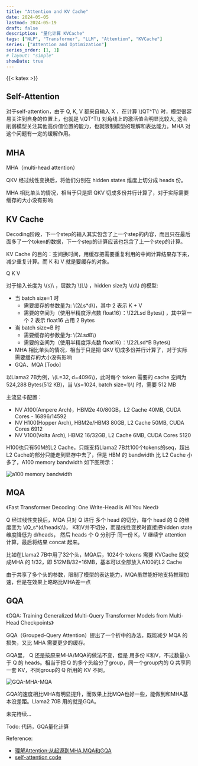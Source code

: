 ```yaml
---
title: "Attention and KV Cache"
date: 2024-05-05
lastmod: 2024-05-19
draft: false
description: "量化计算 KVCache"
tags: ["NLP", "Transformer", "LLM", "Attention", "KVCache"]
series: ["Attention and Optimization"]
series_order: [1, 1]
# layout: "simple"
showDate: true
---
```


{{< katex >}}

## Self-Attention

对于self-attention，由于 Q, K, V 都来自输入 X ，在计算 \\(QT^T\\) 时，模型很容易关注到自身的位置上，也就是 \\(QT^T\\)  对角线上的激活值会明显比较大, 这会削弱模型关注其他高价值位置的能力，也就限制模型的理解和表达能力。MHA 对这个问题有一定的缓解作用。

## MHA

MHA（multi-head attention）

QKV 经过线性变换后，将他们分别在 hidden states 维度上切分成 heads 份。 

MHA 相比单头的情况，相当于只是把 QKV 切成多份并行计算了，对于实际需要缓存的大小没有影响

## KV Cache

Decoding阶段，下一个step的输入其实包含了上一个step的内容，而且只在最后面多了一个token的数据，下一个step的计算应该也包含了上一个step的计算。

KV Cache 的目的：空间换时间，用缓存把需要重复利用的中间计算结果存下来，减少重复计算。而 K 和 V 就是要缓存的对象。

Q
K
V

对于输入长度为 \\(s)\\ ，层数为 \\(L\\) ，hidden size为 \\(d\\) 的模型:
- 当 batch size=1 时
    - 需要缓存的参数量为: \\(2*L*s*d\\)，其中 2 表示 K + V
    - 需要的空间为（使用半精度浮点数 float16）：\\(2*2*L*s*d Bytes\\) ，其中第一个 2 表示 float16 占用 2 Bytes
- 当 batch size=B 时
    - 需要缓存的参数量为: \\(2*L*s*d*B\\)
    - 需要的空间为（使用半精度浮点数 float16）：\\(2*2*L*s*d*B Bytes\\)
- MHA 相比单头的情况，相当于只是把 QKV 切成多份并行计算了，对于实际需要缓存的大小没有影响
- GQA、MQA [Todo]

以Llama2 7B为例，\\(L=32, d=4096\\)，此时每个 token 需要的 cache 空间为 524,288 Bytes(512 KB)，当 \\(s=1024, batch size=1)\\) 时，需要 512 MB

主流显卡配置：
- NV A100(Ampere Arch)，HBM2e 40/80GB，L2 Cache 40MB, CUDA Cores - 16896/14592
- NV H100(Hopper Arch), HBM2e/HBM3 80GB, L2 Cache 50MB, CUDA Cores 6912
- NV V100(Volta Arch), HBM2 16/32GB, L2 Cache 6MB, CUDA Cores 5120

H100也只有50M的L2 Cache，只能支持Llama2 7B共100个tokens的seq，超出L2 Cache的部分只能走到显存中去了，但是 HBM 的 bandwidth 比 L2 Cache 小多了，A100 memory bandwidth 如下图所示：

![a100 memory bandwidth](https://pic1.zhimg.com/80/v2-98a3525b9ce728be66903fe35f3a143c_1440w.webp)


## MQA

《Fast Transformer Decoding: One Write-Head is All You Need》

Q 经过线性变换后，MQA 只对 Q 进行 多个 head 的切分，每个 head 的 Q 的维度变为 \\(Q_s*(d/heads)\\)， K和V并不切分，而是线性变换时直接把hidden state维度降低为 d/heads， 然后 heads 个 Q 分别于 同一份 K，V 继续宁 attention 计算，最后将结果 concat 起来。

比如在Llama2 7B中用了32个头，MQA后，1024个 tokens 需要 KVCache 就变成MHA 的 1/32，即 512MB/32=16MB，基本可以全部放入A100的L2 Cache

由于共享了多个头的参数，限制了模型的表达能力，MQA虽然能好地支持推理加速，但是在效果上略略比MHA差一点

## GQA

《GQA: Training Generalized Multi-Query Transformer Models from Multi-Head Checkpoints》

GQA（Grouped-Query Attention）提出了一个折中的办法，既能减少 MQA 的损失，又比 MHA 需要更少的缓存。

GQA里， Q 还是按原来MHA/MQA的做法不变，但是 用多份 K和V，不过数量小于 Q 的 heads。相当于把 Q 的多个头给分了group，同一个group内的 Q 共享同一套 KV，不同group的 Q 所用的 KV 不同。

![GQA-MHA-MQA](https://pic4.zhimg.com/80/v2-152555107b3ad3ad0b4f97b0972eb123_1440w.webp)

GQA的速度相比MHA有明显提升，而效果上比MQA也好一些，能做到和MHA基本没差距。Llama2 70B 用的就是GQA。

未完待续...

Todo: 代码，GQA量化计算


Reference:
- [理解Attention:从起源到MHA,MQA和GQA](https://zhuanlan.zhihu.com/p/686149289)
- [self-attention code](https://pytorch-forecasting.readthedocs.io/en/latest/_modules/pytorch_forecasting/models/temporal_fusion_transformer/sub_modules.html#ScaledDotProductAttention)